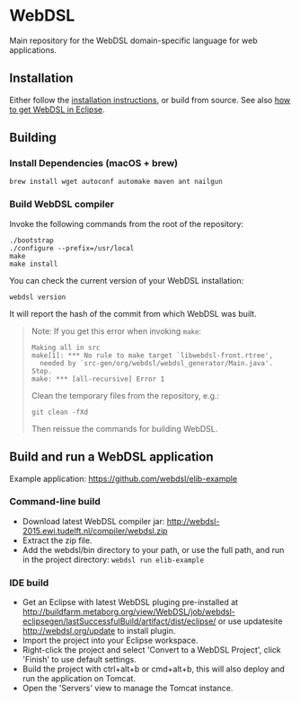 # WebDSL
Main repository for the WebDSL domain-specific language for web applications.

## Installation
Either follow the [installation instructions][1], or build from source.
See also [how to get WebDSL in Eclipse][2].

## Building

### Install Dependencies (macOS + brew)

`brew install wget autoconf automake maven ant nailgun`

### Build WebDSL compiler
Invoke the following commands from the root of the repository:

    ./bootstrap
    ./configure --prefix=/usr/local
    make
    make install

You can check the current version of your WebDSL installation:

    webdsl version

It will report the hash of the commit from which WebDSL was built.

> Note: If you get this error when invoking `make`:
>
>     Making all in src
>     make[1]: *** No rule to make target `libwebdsl-front.rtree',
>       needed by `src-gen/org/webdsl/webdsl_generator/Main.java'.  Stop.
>     make: *** [all-recursive] Error 1
>
> Clean the temporary files from the repository, e.g.:
>
>     git clean -fXd
>
> Then reissue the commands for building WebDSL.

## Build and run a WebDSL application

Example application: https://github.com/webdsl/elib-example

### Command-line build

- Download latest WebDSL compiler jar: http://webdsl-2015.ewi.tudelft.nl/compiler/webdsl.zip
- Extract the zip file. 
- Add the webdsl/bin directory to your path, or use the full path, and run in the project directory:
`webdsl run elib-example`

### IDE build

- Get an Eclipse with latest WebDSL pluging pre-installed at
http://buildfarm.metaborg.org/view/WebDSL/job/webdsl-eclipsegen/lastSuccessfulBuild/artifact/dist/eclipse/ or use updatesite http://webdsl.org/update to install plugin.
- Import the project into your Eclipse workspace.
- Right-click the project and select 'Convert to a WebDSL Project', click 'Finish' to use default settings.
- Build the project with ctrl+alt+b or cmd+alt+b, this will also deploy and run the application on Tomcat.
- Open the 'Servers' view to manage the Tomcat instance.



[1]: https://webdsl.org/singlepage/Download
[2]: https://webdsl.org/selectpage/Download/WebDSLplugin
